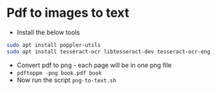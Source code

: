 # Pdf to images to text

* Install the below tools

```bash
sudo apt install poppler-utils
sudo apt install tesseract-ocr libtesseract-dev tesseract-ocr-eng
```

* Convert pdf to png - each page will be in one png file
* `pdftoppm -png book.pdf book`
* Now run the script `png-to-text.sh`
